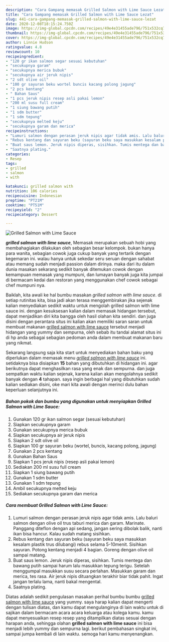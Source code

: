 ```yaml
---
description: "Cara Gampang memasak Grilled Salmon with Lime Sauce Lezat"
title: "Cara Gampang memasak Grilled Salmon with Lime Sauce Lezat"
slug: 441-cara-gampang-memasak-grilled-salmon-with-lime-sauce-lezat
date: 2020-12-08T18:15:24.750Z
image: https://img-global.cpcdn.com/recipes/49e4e31455ade796/751x532cq70/grilled-salmon-with-lime-sauce-foto-resep-utama.jpg
thumbnail: https://img-global.cpcdn.com/recipes/49e4e31455ade796/751x532cq70/grilled-salmon-with-lime-sauce-foto-resep-utama.jpg
cover: https://img-global.cpcdn.com/recipes/49e4e31455ade796/751x532cq70/grilled-salmon-with-lime-sauce-foto-resep-utama.jpg
author: Linnie Hudson
ratingvalue: 4.8
reviewcount: 10
recipeingredient:
- "120 gr ikan salmon segar sesuai kebutuhan"
- "secukupnya garam"
- "secukupnya merica bubuk"
- "secukupnya air jeruk nipis"
- "2 sdt olive oil"
- "100 gr sayuran beku wortel buncis kacang polong jagung"
- "2 pcs kentang"
- " Bahan Saus"
- "1 pcs jeruk nipis resep asli pakai lemon"
- "200 ml susu full cream"
- "1 siung bawang putih"
- "1 sdm butter"
- "1 sdm tepung"
- "secukupnya melted keju"
- "secukupnya garam dan merica"
recipeinstructions:
- "Lumuri salmon dengan perasan jeruk nipis agar tidak amis. Lalu baluri salmon dengan olive oil trus taburi merica dan garam. Marinate. Panggang diteflon dengan api sedang, jangan sering dibolak balik, nanti ikan bisa hancur. Kalau sudah matang sisihkan."
- "Rebus kentang dan sayuran beku (sayuran beku saya masukkan kesalam plastik trus dilubangi) rebus selama 5-10menit. Sisihkan sayuran. Potong kentang menjadi 4 bagian. Goreng dengan olive oil sampai matang."
- "Buat saus lemon. Jeruk nipis diperas, sisihkan. Tumis mentega dan bawang putih sampai harum lalu masukkan tepung terigu. Setelah menggumpal masukkan susu secara perlahan. Masukkan garam dan merica, tes rasa. Air jeruk nipis dituangkan terakhir biar tidak pahit. Ingat jangan terlalu lama, nanti bakal mengental."
- "Saatnya plating."
categories:
- Resep
tags:
- grilled
- salmon
- with

katakunci: grilled salmon with 
nutrition: 106 calories
recipecuisine: Indonesian
preptime: "PT21M"
cooktime: "PT51M"
recipeyield: "2"
recipecategory: Dessert

---
```



![Grilled Salmon with Lime Sauce](https://img-global.cpcdn.com/recipes/49e4e31455ade796/751x532cq70/grilled-salmon-with-lime-sauce-foto-resep-utama.jpg)

<b><i>grilled salmon with lime sauce</i></b>, Memasak merupakan sebuah hobi yang membahagiakan dilakukan oleh sebagian besar kelompok. bukan hanya para wanita, sebagian cowok juga cukup banyak yang tertarik dengan kegemaran ini. walau hanya untuk sekedar seru seruan dengan sahabat atau memang sudah menjadi passion dalam dirinya. maka dari itu dalam dunia masakan sekarang sedikit banyak ditemukan cowok dengan kemampuan memasak yang mumpuni, dan lumayan banyak juga kita jumpai di bermacam kedai dan restoran yang menggunakan chef cowok sebagai chef mumpuni nya.

Baiklah, kita awali ke hal bumbu masakan <i>grilled salmon with lime sauce</i>. di setiap rutinitas kita, bisa jadi akan terasa menggembirakan jika sejenak kalian menyediakan sedikit waktu untuk mengolah grilled salmon with lime sauce ini. dengan kesuksesan kalian dalam memasak hidangan tersebut, dapat menjadikan diri kita bangga oleh hasil olahan kita sendiri. dan juga disini dengan perantara situs ini kalian akan memiliki saran saran untuk membuat makanan <u>grilled salmon with lime sauce</u> tersebut menjadi hidangan yang yummy dan sempurna, oleh sebab itu tandai alamat situs ini di hp anda sebagai sebagian pedoman anda dalam membuat makanan baru yang nikmat.




Sekarang langsung saja kita start untuk menyediakan bahan baku yang diperlukan dalam memasak menu <u><i>grilled salmon with lime sauce</i></u> ini. setidaknya bisa disiapkan <b>15</b> bahan yang dibutuhkan di hidangan ini. agar berikutnya dapat menghasilkan rasa yang enak dan sempurna. dan juga sempatkan waktu kalian sejenak, karena kalian akan mengolahnya sedikit banyak dengan <b>4</b> tahapan. saya ingin berbagai hal yang dibutuhkan sudah kalian sediakan disini, oke mari kita awali dengan merinci dulu bahan keperluan selanjutnya ini.

<!--inarticleads1-->

##### Bahan pokok dan bumbu yang digunakan untuk menyiapkan Grilled Salmon with Lime Sauce:

1. Gunakan 120 gr ikan salmon segar (sesuai kebutuhan)
1. Siapkan secukupnya garam
1. Gunakan secukupnya merica bubuk
1. Siapkan secukupnya air jeruk nipis
1. Siapkan 2 sdt olive oil
1. Siapkan 100 gr sayuran beku (wortel, buncis, kacang polong, jagung)
1. Gunakan 2 pcs kentang
1. Gunakan  Bahan Saus
1. Siapkan 1 pcs jeruk nipis (resep asli pakai lemon)
1. Sediakan 200 ml susu full cream
1. Siapkan 1 siung bawang putih
1. Gunakan 1 sdm butter
1. Gunakan 1 sdm tepung
1. Ambil secukupnya melted keju
1. Sediakan secukupnya garam dan merica




<!--inarticleads2-->

##### Cara membuat Grilled Salmon with Lime Sauce:

1. Lumuri salmon dengan perasan jeruk nipis agar tidak amis. Lalu baluri salmon dengan olive oil trus taburi merica dan garam. Marinate. Panggang diteflon dengan api sedang, jangan sering dibolak balik, nanti ikan bisa hancur. Kalau sudah matang sisihkan.
1. Rebus kentang dan sayuran beku (sayuran beku saya masukkan kesalam plastik trus dilubangi) rebus selama 5-10menit. Sisihkan sayuran. Potong kentang menjadi 4 bagian. Goreng dengan olive oil sampai matang.
1. Buat saus lemon. Jeruk nipis diperas, sisihkan. Tumis mentega dan bawang putih sampai harum lalu masukkan tepung terigu. Setelah menggumpal masukkan susu secara perlahan. Masukkan garam dan merica, tes rasa. Air jeruk nipis dituangkan terakhir biar tidak pahit. Ingat jangan terlalu lama, nanti bakal mengental.
1. Saatnya plating.




Diatas adalah sedikit pengulasan masakan perihal bumbu bumbu <u>grilled salmon with lime sauce</u> yang yummy. saya harap kalian dapat mengerti dengan tulisan diatas, dan kamu dapat mengulanginya di lain waktu untuk di sajikan dalam bermacam acara acara keluarga atau kolega kamu. kamu dapat menyesuaikan resep resep yang ditampilkan diatas sesuai dengan harapan anda, sehingga olahan <b>grilled salmon with lime sauce</b> ini bisa menjadi lebih yummy dan sempurna lagi. berikut pembahasan singkat ini, sampai jumpa kembali di lain waktu. semoga hari kamu menyenangkan.
